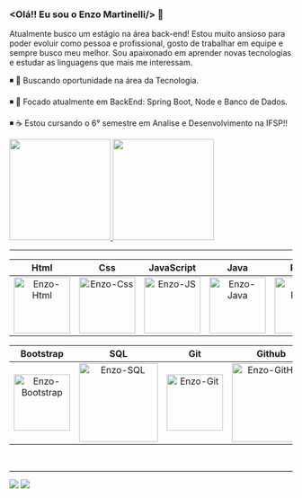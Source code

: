 ### <Olá!! Eu sou o Enzo Martinelli/> 👋

Atualmente busco um estágio na área back-end! Estou muito ansioso para poder evoluir como pessoa e profissional, gosto de trabalhar em equipe e sempre busco meu melhor. Sou apaixonado em aprender novas tecnologias e estudar as linguagens que mais me interessam.

◾ 🔭 Buscando oportunidade na área da Tecnologia.

◾ 🚀 Focado atualmente em BackEnd: Spring Boot, Node e Banco de Dados.

◾ ☕ Estou cursando o 6° semestre em Analise e Desenvolvimento na IFSP!!

<div>
    <a href="https://github.com/EnzowMb">
    <img height="180em" src="https://github-readme-stats.vercel.app/api?username=EnzowMb&amp;show_icons=true&amp;theme=merko&amp;include_all_commits=true&amp;count_private=true" style="max-width: 100%;">
    <img height="180em" src="https://github-readme-stats.vercel.app/api/top-langs/?username=EnzowMb&amp;layout=compact&amp;langs_count=7&amp;theme=dark" style="max-width:  100%;">
    </a>
</div>

***

|Html|Css|JavaScript|Java|React|Node|Python|Spring Boot
|:-:|:-:|:-:|:-:|:-:|:-:|:-:|:-:|
|<img style="width: 100px" alt="Enzo-Html" src="https://media.giphy.com/media/QssGEmpkyEOhBCb7e1/giphy.gif">|<img style="width: 100px" alt="Enzo-Css" src="https://media.giphy.com/media/CEHtFH3rJ6xdhBUKIT/giphy.gif">|<img style="width: 100px" alt="Enzo-JS" src="https://media.giphy.com/media/ln7z2eWriiQAllfVcn/giphy.gif">|<img style="width: 100px" alt="Enzo-Java" src="https://media.giphy.com/media/hO8uTzEOefFh3Yv5gm/giphy.gif">|<img style="width: 100px" alt="Enzo-React" src="https://media.giphy.com/media/eNAsjO55tPbgaor7ma/giphy.gif">|<img style="width: 100px" alt="Enzo-Node" src="https://media0.giphy.com/media/kdFc8fubgS31b8DsVu/giphy.gif?cid=6c09b952dhwk9bqgz0bqz22reneg02ieh74gta1xqkvera4t&ep=v1_stickers_related&rid=giphy.gif&ct=s">|<img style="width: 100px" alt="Enzo-Python" src="https://github.com/EnzowMb/EnzowMb/assets/89809584/d2fd495a-b40b-44a8-bd1d-fa1c7c7a4c58">|<img style="width: 100px" alt="Enzo-Spring Boot" src="https://github.com/EnzowMb/EnzowMb/assets/89809584/4f3d4387-46e5-4b82-ac9a-13848cf7ca41">

|Bootstrap|SQL|Git|Github|VSCode|IntelliJ|Eclipse
|:-:|:-:|:-:|:-:|:-:|:-:|:-:|
|<img style="width: 100px" alt="Enzo-Bootstrap" src="https://getbootstrap.com/docs/4.6/assets/brand/bootstrap-social-logo.png">|<img style="width: 140px" alt="Enzo-SQL" src="https://media.giphy.com/media/vISmwpBJUNYzukTnVx/giphy.gif">|<img style="width: 100px" alt="Enzo-Git" src="https://media.giphy.com/media/kH1DBkPNyZPOk0BxrM/giphy.gif">|<img style="width: 140px" alt="Enzo-GitHub" src="https://media.giphy.com/media/KzJkzjggfGN5Py6nkT/giphy.gif">|<img style="width: 100px" alt="Enzo-VSCode" src="https://media.giphy.com/media/IdyAQJVN2kVPNUrojM/giphy.gif">|<img style="width: 100px" alt="Enzo-IntelliJ" src="https://upload.wikimedia.org/wikipedia/commons/thumb/9/9c/IntelliJ_IDEA_Icon.svg/512px-IntelliJ_IDEA_Icon.svg.png?20200803071016">|<img style="width: 100px" alt="Enzo-Eclipse" src="https://github.com/EnzowMb/EnzowMb/assets/89809584/89e47357-b068-4725-ad8a-63172a402104">
</br>

***

<div> 
  <a href="https://www.instagram.com/enzow.mb/" target="_blank"><img src="https://img.shields.io/badge/-Instagram-%23E4405F?style=for-the-badge&logo=instagram&logoColor=white" target="_blank"></a>
  <a href="https://www.linkedin.com/in/enzo-martinelli-brunozi-404b23229/" target="_blank"><img src="https://img.shields.io/badge/-LinkedIn-%230077B5?style=for-the-badge&logo=linkedin&logoColor=white" target="_blank"></a>
</div>
